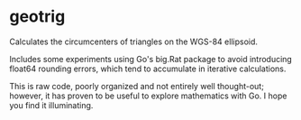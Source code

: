 # geotrig

Calculates the circumcenters of triangles on the WGS-84 ellipsoid.

Includes some experiments using Go's big.Rat package to avoid introducing 
float64 rounding errors, which tend to accumulate in iterative calculations.

This is raw code, poorly organized and not entirely well thought-out; however,
it has proven to be useful to explore mathematics with Go. I hope you find it
illuminating.
